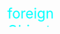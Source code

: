 <svg xmlns="http://www.w3.org/2000/svg">
  <foreignObject width="120" height="50">
    <body xmlns="http://www.w3.org/1999/xhtml">
      <p style="font-size:32px;margin:0;color:aqua">foreignObject</p>
    </body>
  </foreignObject>
</svg>

